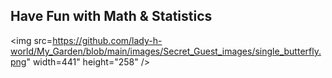 ## Have Fun with Math & Statistics

<img src=https://github.com/lady-h-world/My_Garden/blob/main/images/Secret_Guest_images/single_butterfly.png" width=441" height="258" />
